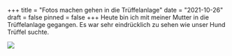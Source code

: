 +++
title = "Fotos machen gehen in die Trüffelanlage"
date = "2021-10-26"
draft = false
pinned = false
+++
Heute bin ich mit meiner Mutter in die Trüffelanlage gegangen. Es war sehr eindrücklich zu sehen wie unser Hund Trüffel suchte. 

![](image00002-480x640-.jpg)